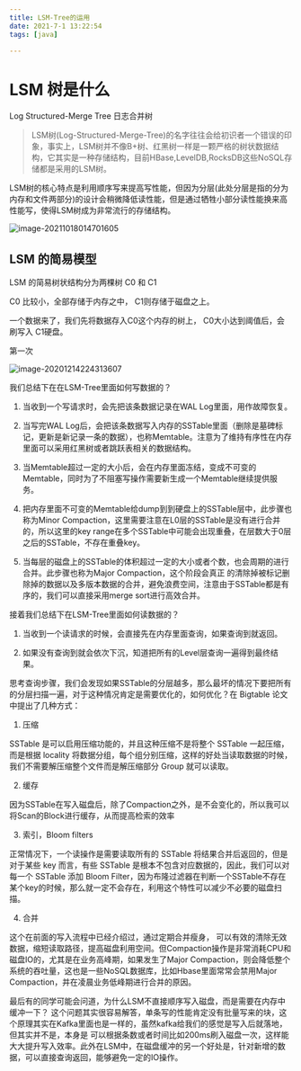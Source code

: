 ```yaml
---
title: LSM-Tree的运用
date: 2021-7-1 13:22:54
tags: [java]

---
```




# LSM 树是什么

Log Structured-Merge Tree  日志合并树
> LSM树(Log-Structured-Merge-Tree)的名字往往会给初识者一个错误的印象，事实上，LSM树并不像B+树、红黑树一样是一颗严格的树状数据结构，它其实是一种存储结构，目前HBase,LevelDB,RocksDB这些NoSQL存储都是采用的LSM树。

  LSM树的核心特点是利用顺序写来提高写性能，但因为分层(此处分层是指的分为内存和文件两部分)的设计会稍微降低读性能，但是通过牺牲小部分读性能换来高性能写，使得LSM树成为非常流行的存储结构。

  

![image-20211018014701605](https://gitee.com/guxiangfly/blogimage/raw/master/img/image-20211018014701605.png)



## LSM 的简易模型



LSM 的简易树状结构分为两棵树  C0  和 C1



C0 比较小，全部存储于内存之中，  C1则存储于磁盘之上。

一个数据来了，我们先将数据存入C0这个内存的树上， C0大小达到阈值后，会刷写入 C1硬盘。

第一次



![image-20201214224313607](https://gitee.com/guxiangfly/blogimage/raw/master/img/image-20201214224313607.png)







我们总结下在在LSM-Tree里面如何写数据的？

1. 当收到一个写请求时，会先把该条数据记录在WAL Log里面，用作故障恢复。

2. 当写完WAL Log后，会把该条数据写入内存的SSTable里面（删除是墓碑标记，更新是新记录一条的数据），也称Memtable。注意为了维持有序性在内存里面可以采用红黑树或者跳跃表相关的数据结构。

3. 当Memtable超过一定的大小后，会在内存里面冻结，变成不可变的Memtable，同时为了不阻塞写操作需要新生成一个Memtable继续提供服务。

4. 把内存里面不可变的Memtable给dump到到硬盘上的SSTable层中，此步骤也称为Minor Compaction，这里需要注意在L0层的SSTable是没有进行合并的，所以这里的key range在多个SSTable中可能会出现重叠，在层数大于0层之后的SSTable，不存在重叠key。

5. 当每层的磁盘上的SSTable的体积超过一定的大小或者个数，也会周期的进行合并。此步骤也称为Major Compaction，这个阶段会真正 的清除掉被标记删除掉的数据以及多版本数据的合并，避免浪费空间，注意由于SSTable都是有序的，我们可以直接采用merge sort进行高效合并。

接着我们总结下在LSM-Tree里面如何读数据的？

1. 当收到一个读请求的时候，会直接先在内存里面查询，如果查询到就返回。

2. 如果没有查询到就会依次下沉，知道把所有的Level层查询一遍得到最终结果。

思考查询步骤，我们会发现如果SSTable的分层越多，那么最坏的情况下要把所有的分层扫描一遍，对于这种情况肯定是需要优化的，如何优化？在 Bigtable 论文中提出了几种方式：

1. 压缩

SSTable 是可以启用压缩功能的，并且这种压缩不是将整个 SSTable 一起压缩，而是根据 locality 将数据分组，每个组分别压缩，这样的好处当读取数据的时候，我们不需要解压缩整个文件而是解压缩部分 Group 就可以读取。

2. 缓存

因为SSTable在写入磁盘后，除了Compaction之外，是不会变化的，所以我可以将Scan的Block进行缓存，从而提高检索的效率

3. 索引，Bloom filters

正常情况下，一个读操作是需要读取所有的 SSTable 将结果合并后返回的，但是对于某些 key 而言，有些 SSTable 是根本不包含对应数据的，因此，我们可以对每一个 SSTable 添加 Bloom Filter，因为布隆过滤器在判断一个SSTable不存在某个key的时候，那么就一定不会存在，利用这个特性可以减少不必要的磁盘扫描。

4. 合并

这个在前面的写入流程中已经介绍过，通过定期合并瘦身， 可以有效的清除无效数据，缩短读取路径，提高磁盘利用空间。但Compaction操作是非常消耗CPU和磁盘IO的，尤其是在业务高峰期，如果发生了Major Compaction，则会降低整个系统的吞吐量，这也是一些NoSQL数据库，比如Hbase里面常常会禁用Major Compaction，并在凌晨业务低峰期进行合并的原因。

最后有的同学可能会问道，为什么LSM不直接顺序写入磁盘，而是需要在内存中缓冲一下？ 这个问题其实很容易解答，单条写的性能肯定没有批量写来的块，这个原理其实在Kafka里面也是一样的，虽然kafka给我们的感觉是写入后就落地，但其实并不是，本身是 可以根据条数或者时间比如200ms刷入磁盘一次，这样能大大提升写入效率。此外在LSM中，在磁盘缓冲的另一个好处是，针对新增的数据，可以直接查询返回，能够避免一定的IO操作。
